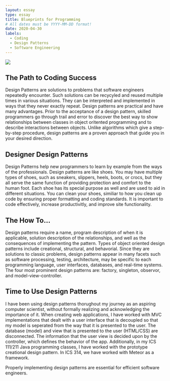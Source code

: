 ```yaml
---
layout: essay
type: essay
title: Blueprints for Programming
# All dates must be YYYY-MM-DD format!
date: 2020-04-30
labels:
  - Coding
  - Design Patterns
  - Software Engineering
---
```

<img class="ui large centered rounded image" src="../images/dp.png"> 

## The Path to Coding Success
Design Patterns are solutions to problems that software engineers repeatedly encounter. Such solutions can be recycyled and reused multiple times in various situations. They can be interpreted and implemented in ways that they never exactly repeat. Design patterns are practical and have many advantages. Prior to the acceptance of a design pattern, skilled programmers go through trail and error to discover the best way to show relationships between classes in object oritented programming and to describe interactions between objects. Unlike algorithms which give a step-by-step procedure, design patterns are a proven approach that guide you in your desired direction. 

## Designer Design Patterns
Design Patterns help new programmers to learn by example from the ways of the professionals. Design patterns are like shoes. You may have multiple types of shoes, such as sneakers, slippers, heels, boots, or crocs, but they all serve the same function of providing protection and comfort to the human foot. Each shoe has its special purpose as well and are used to aid in different situations. You can clean your shoes, similiar to how you clean up code by ensuring proper formatting and coding standards. It is important to code effectively, increase productivitly, and improve site functionality. 

## The How To...
Design patterns require a name, program description of when it is applicable, solution description of the relationships, and well as the consequences of implementing the pattern. Types of object oriented design patterns include creational, structural, and behavorial. Since they are solutions to classic problems, design patterns appear in many facets such as software processing, testing, architecture, may be specific to each programming language, user interfaces, databases, and real-time systems. The four most prominent design patterns are: factory, singleton, observor, and model-view-controller. 
 
## Time to Use Design Patterns
I have been using design patterns thorughout my journey as an aspiring computer scientist, without formally realizing and acknowledging the importance of it. When creating web applications, I have worked with MVC implementations that dealt with a user interface that is decoupled so that my model is seperated from the way that it is presented to the user. The database (model) and view that is presented to the user (HTML/CSS) are disconnected. The information that the user view is decided upon by the controller, which defines the behavior of the app. Additionally, in my ICS 111/211 Java programming classes, I have worked with the prototype creational design pattern. In ICS 314, we have worked with Meteor as a framework.

Properly implementing design patterns are essential for efficient software engineers. 
